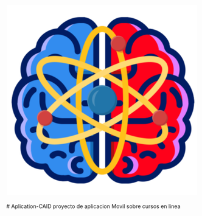 <h3 align="center">
  <img src="https://github.com/JACKZON-DEVELOPER/Aplication-CAID/blob/master/app/src/main/res/drawable-xxxhdpi/logo.png" alt="CAID Logo" width="500px">  
</h3>
# Aplication-CAID
proyecto de aplicacion Movil sobre cursos en linea
